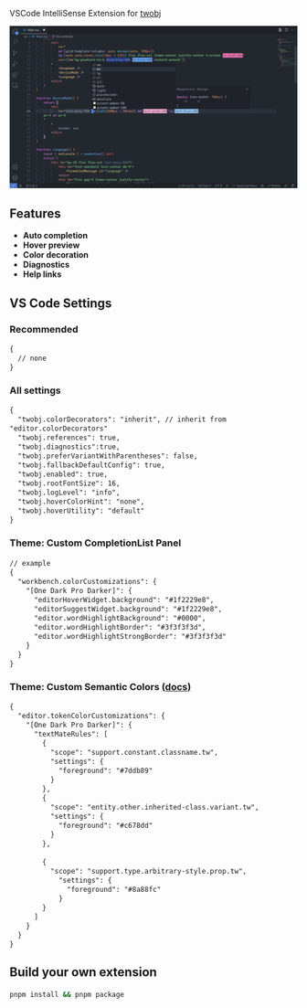 
VSCode IntelliSense Extension for [twobj](https://github.com/lightyen/twobj)

![preview](https://github.com/lightyen/twobj/raw/vscode-web/tools/vscode-extension/preview.png)

## Features

- **Auto completion**
- **Hover preview**
- **Color decoration**
- **Diagnostics**
- **Help links**

## VS Code Settings

### Recommended

```json5
{
  // none
}
```

### All settings

```json5
{
  "twobj.colorDecorators": "inherit", // inherit from "editor.colorDecorators"
  "twobj.references": true,
  "twobj.diagnostics":true,
  "twobj.preferVariantWithParentheses": false,
  "twobj.fallbackDefaultConfig": true,
  "twobj.enabled": true,
  "twobj.rootFontSize": 16,
  "twobj.logLevel": "info",
  "twobj.hoverColorHint": "none",
  "twobj.hoverUtility": "default"
}
```

### Theme: Custom CompletionList Panel

```json5
// example
{
  "workbench.colorCustomizations": {
    "[One Dark Pro Darker]": {
      "editorHoverWidget.background": "#1f2229e8",
      "editorSuggestWidget.background": "#1f2229e8",
      "editor.wordHighlightBackground": "#0000",
      "editor.wordHighlightBorder": "#3f3f3f3d",
      "editor.wordHighlightStrongBorder": "#3f3f3f3d"
    }
  }
}
```

### Theme: Custom Semantic Colors [(docs)](https://code.visualstudio.com/api/language-extensions/syntax-highlight-guide)

```json5
{
  "editor.tokenColorCustomizations": {
    "[One Dark Pro Darker]": {
      "textMateRules": [
        {
          "scope": "support.constant.classname.tw",
          "settings": {
            "foreground": "#7ddb89"
          }
        },
        {
          "scope": "entity.other.inherited-class.variant.tw",
          "settings": {
            "foreground": "#c678dd"
          }
        },

        {
          "scope": "support.type.arbitrary-style.prop.tw",
            "settings": {
              "foreground": "#8a88fc"
            }
        }
      ]
    }
  }
}
```

## Build your own extension

```sh
pnpm install && pnpm package
```
